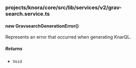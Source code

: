 ### projects/knora/core/src/lib/services/v2/grav-search.service.ts


#### new GravsearchGenerationError() 

Represents an error that occurred when generating KnarQL.






##### Returns


- `Void`




